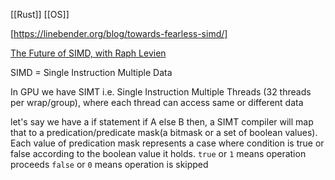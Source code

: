 [[Rust]]
[[OS]]

[https://linebender.org/blog/towards-fearless-simd/]

[The Future of SIMD, with Raph Levien](https://youtu.be/y0WcCUKxk50?si=XxrXi_L8rA_HNOlr)

SIMD = Single Instruction Multiple Data 

In GPU we have SIMT i.e. Single Instruction Multiple Threads (32 threads per wrap/group), where each thread can access same or different data

let's say we have a if statement if A else B then, a SIMT compiler will map that to a predication/predicate mask(a bitmask or a set of boolean values). Each value of predication mask represents a case where condition is true or false according to the boolean value it holds.
`true` or `1` means operation proceeds
`false` or `0` means operation is skipped

